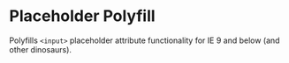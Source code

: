 
# Placeholder Polyfill
Polyfills `<input>` placeholder attribute functionality for IE 9 and below (and other dinosaurs).

